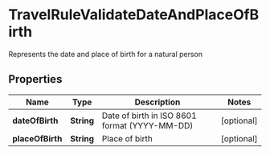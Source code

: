 

# TravelRuleValidateDateAndPlaceOfBirth

Represents the date and place of birth for a natural person

## Properties

| Name | Type | Description | Notes |
|------------ | ------------- | ------------- | -------------|
|**dateOfBirth** | **String** | Date of birth in ISO 8601 format (YYYY-MM-DD) |  [optional] |
|**placeOfBirth** | **String** | Place of birth |  [optional] |



